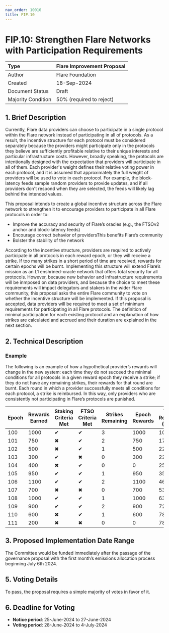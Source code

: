 ```yaml
---
nav_order: 10010
title: FIP.10
---
```


# FIP.10: Strengthen Flare Networks with Participation Requirements

| Type               | Flare Improvement Proposal |
| :----------------- | :------------------------- |
| Author             | Flare Foundation           |
| Created            | 18-Sep-2024                |
| Document Status    | Draft                      |
| Majority Condition | 50% (required to reject)   |

## 1. Brief Description

Currently, Flare data providers can choose to participate in a single protocol within the Flare network instead of participating in all of protocols.
As a result, the incentive structure for each protocol must be considered separately because the providers might participate only in the protocols they believe are sufficiently profitable relative to their unique interests and particular infrastructure costs.
However, broadly speaking, the protocols are intentionally designed with the expectation that providers will participate in all of them. Each provider's weight defines their relative voting power in each protocol, and it is assumed that approximately the full weight of providers will be used to vote in each protocol.
For example, the block-latency feeds sample random providers to provide updates, and if all providers don't respond when they are selected, the feeds will likely lag behind the intended values.

This proposal intends to create a global incentive structure across the Flare network to strengthen it to encourage providers to participate in all Flare protocols in order to:

* Improve the accuracy and security of Flare’s oracles (e.g., the FTSOv2 anchor and block-latency feeds)
* Encourage correct behavior of providersThis benefits Flare’s community
* Bolster the stability of the network

According to the incentive structure, providers are required to actively participate in all protocols in each reward epoch, or they will receive a strike.
If too many strikes in a short period of time are received, rewards for certain epochs will be burnt.
Implementing this structure will extend Flare’s mission as an L1 enshrined-oracle network that offers total security for all protocols.
However, because new behavior and infrastructure requirements will be inmposed on data providers, and because the choice to meet these requirements will impact delegators and stakers in the wider Flare community, this proposal asks the entire Flare community to vote on whether the incentive structure will be implemented.
If this proposal is accepted, data providers will be required to meet a set of minimum requirements for participating in all Flare protocols.
The definition of minimal participation for each existing protocol and an explanation of how strikes are calculated and accrued and their duration are explained in the next section.

## 2. Technical Description

### Example

The following is an example of how a hypothetical provider’s rewards will change in the new system: each time they do not succeed the minimal conditions for all protocols in a given reward epoch they receive a strike; if they do not have any remaining strikes, their rewards for that round are burnt. Each round in which a provider successfully meets all conditions for each protocol, a strike is reimbursed. In this way, only providers who are consistently not participating in Flare’s protocols are punished.

| Epoch | Rewards Earned | Staking Criteria Met | FTSO Criteria Met | Strikes Remaining | Epoch Rewards | Total Rewards (New) | Total Rewards (Old) |
|-------|----------------|----------------------|-------------------|-------------------|---------------|---------------------|---------------------|
| 100   | 1000           | &#x2714;             | &#x2714;          | 3                 | 1000          | 1000                | 1000                |
| 101   | 750            | &#x2716;             | &#x2714;          | 2                 | 750           | 1750                | 1750                |
| 102   | 500            | &#x2716;             | &#x2714;          | 1                 | 500           | 2250                | 2250                |
| 103   | 300            | &#x2714;             | &#x2716;          | 0                 | 300           | 2250                | 2250                |
| 104   | 400            | &#x2716;             | &#x2714;          | 0                 | 0             | 2550                | 2950                |
| 105   | 950            | &#x2714;             | &#x2714;          | 1                 | 950           | 3500                | 3900                |
| 106   | 1100           | &#x2714;             | &#x2714;          | 2                 | 1100          | 4600                | 5000                |
| 107   | 700            | &#x2716;             | &#x2716;          | 0                 | 700           | 5300                | 5700                |
| 108   | 1000           | &#x2714;             | &#x2714;          | 1                 | 1000          | 6300                | 6700                |
| 109   | 900            | &#x2714;             | &#x2714;          | 2                 | 900           | 7200                | 7600                |
| 110   | 600            | &#x2716;             | &#x2714;          | 1                 | 600           | 7800                | 8400                |
| 111   | 200            | &#x2716;             | &#x2716;          | 0                 | 0             | 7800                | 8600                |

## 3. Proposed Implementation Date Range

The Committee would be funded immediately after the passage of the governance proposal with the first month’s emissions allocation process beginning July 6th 2024.

## 5. Voting Details

To pass, the proposal requires a simple majority of votes in favor of it.

## 6. Deadline for Voting

* **Notice period**: 25-June-2024 to 27-June-2024
* **Voting period**: 28-June-2024 to 4-July-2024